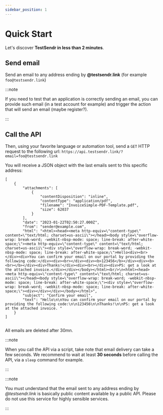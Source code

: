 ```yaml
---
sidebar_position: 1
---
```


# Quick Start

Let's discover **TestSendr in less than 2 minutes**.

## Send email

Send an email to any address ending by **@testsendr.link** (for example `foo@testsendr.link`)

:::note

If you need to test that an application is correctly sending an email, you can provide such email (in a test account for example) and trigger the action that will send an email (maybe register?).

:::

## Call the API

Then, using your favorite language or automation tool, send a `GET` HTTP request to the following url: `https://api.testsendr.link/?email=foo@testsendr.link`

You will receive a JSON object with the last emails sent to this specific address:

```
[
    {
        "attachments": [
            {
                "contentDisposition": "inline",
                "contentType": "application/pdf",
                "filename": "InvoiceSimple-PDF-Template.pdf",
                "size": 62037
            }
        ],
        "date": "2023-01-22T02:50:27.000Z",
        "from": "sender@example.com",
        "html": "<html><head><meta http-equiv=\"content-type\" content=\"text/html; charset=us-ascii\"></head><body style=\"overflow-wrap: break-word; -webkit-nbsp-mode: space; line-break: after-white-space;\"><meta http-equiv=\"content-type\" content=\"text/html; charset=us-ascii\"><div style=\"overflow-wrap: break-word; -webkit-nbsp-mode: space; line-break: after-white-space;\">Hello<div><br></div><div>You can confirm your email on our portal by providing the following code:</div><div><br></div><div><b>123456</b></div><div><b><br></b></div><div>Thanks!</div><div><br></div><div>PS: get a look at the attached invoice.</div></div></body></html><br/>\n<html><head><meta http-equiv=\"content-type\" content=\"text/html; charset=us-ascii\"></head><body style=\"overflow-wrap: break-word; -webkit-nbsp-mode: space; line-break: after-white-space;\"><div style=\"overflow-wrap: break-word; -webkit-nbsp-mode: space; line-break: after-white-space;\"><div></div></div></body></html>",
        "subject": "Confirm your email",
        "text": "Hello\n\nYou can confirm your email on our portal by providing the following code:\n\n123456\n\nThanks!\n\nPS: get a look at the attached invoice.￼"
    }
]


```

All emails are deleted after 30mn.

:::note

When you call the API via a script, take note that email delivery can take a few seconds. We recommend to wait at least **30 seconds** before calling the API, via a `sleep` command for example.

:::

:::note

You must understand that the email sent to any address ending by _@testsendr.link_ is basically public content available by a public API. Please do not use this service for highly sensible services.

:::
